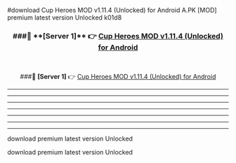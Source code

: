#download Cup Heroes MOD v1.11.4 (Unlocked) for Android  A.PK [MOD] premium latest version Unlocked k01d8 



<div align="center">
<h3>###🔹 **[Server 1]** 👉 <a href="https://download1apk.web.app/">Cup Heroes MOD v1.11.4 (Unlocked) for Android </a></h3><br>


###🔹 **[Server 1]** 👉 <a href="https://download1apk.web.app/">Cup Heroes MOD v1.11.4 (Unlocked) for Android </a></h3>
</div>



----------------------------------------------------------

----------------------------------------------------------

----------------------------------------------------------

----------------------------------------------------------

----------------------------------------------------------

----------------------------------------------------------

----------------------------------------------------------

download premium latest version Unlocked

download premium latest version Unlocked

